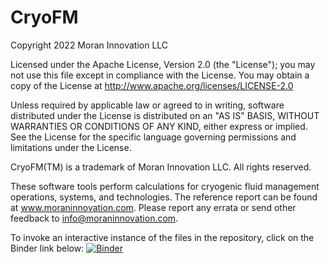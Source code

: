 # CryoFM

Copyright 2022 Moran Innovation LLC

Licensed under the Apache License, Version 2.0 (the "License"); you may not use this file except in compliance with the License. You may obtain a copy of the License at http://www.apache.org/licenses/LICENSE-2.0

Unless required by applicable law or agreed to in writing, software distributed under the License is distributed on an "AS IS" BASIS, WITHOUT WARRANTIES OR CONDITIONS OF ANY KIND, either express or implied. See the License for the specific language governing permissions and limitations under the License.

CryoFM(TM) is a trademark of Moran Innovation LLC. All rights reserved.

These software tools perform calculations for cryogenic fluid management operations, systems, and technologies. The reference report can be found at www.moraninnovation.com. Please report any errata or send other feedback to info@moraninnovation.com.

To invoke an interactive instance of the files in the repository, click on the Binder link below:
[![Binder](https://mybinder.org/badge_logo.svg)](https://mybinder.org/v2/gh/moranmatthewe/CryoFM/HEAD)
